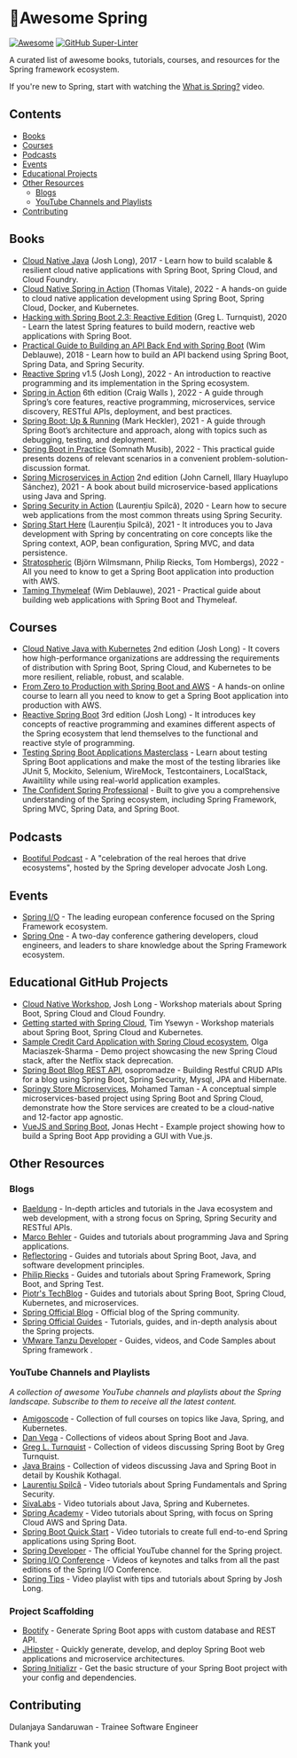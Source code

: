 # 🍃Awesome Spring

[![Awesome](https://awesome.re/badge.svg)](https://awesome.re) [![GitHub Super-Linter](https://github.com/ThomasVitale/awesome-spring/workflows/Lint%20Code%20Base/badge.svg)](https://github.com/marketplace/actions/super-linter)

A curated list of awesome books, tutorials, courses, and resources for the Spring framework ecosystem.

If you're new to Spring, start with watching the [What is Spring?](https://www.youtube.com/watch?v=Spzug_SjJnM) video.

## Contents

* [Books](#books)
* [Courses](#courses)
* [Podcasts](#podcasts)
* [Events](#events)
* [Educational Projects](#educational-github-projects)
* [Other Resources](#other-resources)
  * [Blogs](#blogs)
  * [YouTube Channels and Playlists](#youtube-channels-and-playlists)
* [Contributing](#contributing)

## Books

* [Cloud Native Java](http://cloudnativejava.io/) (Josh Long), 2017 - Learn how to build scalable & resilient cloud native applications with Spring Boot, Spring Cloud, and Cloud Foundry.
* [Cloud Native Spring in Action](https://www.manning.com/books/cloud-native-spring-in-action) (Thomas Vitale), 2022 - A hands-on guide to cloud native application development using Spring Boot, Spring Cloud, Docker, and Kubernetes.
* [Hacking with Spring Boot 2.3: Reactive Edition](https://www.amazon.com/Hacking-Spring-Boot-2-3-Reactive-ebook/dp/B086722L4L) (Greg L. Turnquist), 2020 - Learn the latest Spring features to build modern, reactive web applications with Spring Boot.
* [Practical Guide to Building an API Back End with Spring Boot](https://www.infoq.com/minibooks/spring-boot-building-api-backend) (Wim Deblauwe), 2018 - Learn how to build an API backend using Spring Boot, Spring Data, and Spring Security.
* [Reactive Spring](https://leanpub.com/reactive-spring) v1.5 (Josh Long), 2022 - An introduction to reactive programming and its implementation in the Spring ecosystem.
* [Spring in Action](https://www.manning.com/books/spring-in-action-sixth-edition) 6th edition (Craig Walls ), 2022 - A guide through Spring’s core features, reactive programming, microservices, service discovery, RESTful APIs, deployment, and best practices.
* [Spring Boot: Up & Running](https://learning.oreilly.com/library/view/spring-boot-up/9781492076971) (Mark Heckler), 2021 - A guide through Spring Boot’s architecture and approach, along with topics such as debugging, testing, and deployment.
* [Spring Boot in Practice](https://www.manning.com/books/spring-boot-in-practice) (Somnath Musib), 2022 - This practical guide presents dozens of relevant scenarios in a convenient problem-solution-discussion format.
* [Spring Microservices in Action](https://www.manning.com/books/spring-microservices-in-action-second-edition) 2nd edition (John Carnell, Illary Huaylupo Sánchez), 2021 - A book about build microservice-based applications using Java and Spring.
* [Spring Security in Action](https://www.manning.com/books/spring-security-in-action) (Laurențiu Spilcă), 2020 - Learn how to secure web applications from the most common threats using Spring Security.
* [Spring Start Here](https://www.manning.com/books/spring-start-here) (Laurențiu Spilcă), 2021 - It introduces you to Java development with Spring by concentrating on core concepts like the Spring context, AOP, bean configuration, Spring MVC, and data persistence.
* [Stratospheric](https://stratospheric.dev) (Björn Wilmsmann, Philip Riecks, Tom Hombergs), 2022 - All you need to know to get a Spring Boot application into production with AWS.
* [Taming Thymeleaf](https://www.wimdeblauwe.com/books/taming-thymeleaf/) (Wim Deblauwe), 2021 - Practical guide about building web applications with Spring Boot and Thymeleaf.

## Courses

* [Cloud Native Java with Kubernetes](https://learning.oreilly.com/videos/cloud-native-java/9780137834051) 2nd edition (Josh Long) - It covers how high-performance organizations are addressing the requirements of distribution with Spring Boot, Spring Cloud, and Kubernetes to be more resilient, reliable, robust, and scalable.
* [From Zero to Production with Spring Boot and AWS](https://stratospheric.dev/online-course/) - A hands-on online course to learn all you need to know to get a Spring Boot application into production with AWS.
* [Reactive Spring Boot](https://learning.oreilly.com/videos/reactive-spring-boot/9780137831463) 3rd edition (Josh Long) - It introduces key concepts of reactive programming and examines different aspects of the Spring ecosystem that lend themselves to the functional and reactive style of programming.
* [Testing Spring Boot Applications Masterclass](https://rieckpil.de/courses/testing-spring-boot-applications-masterclass/) - Learn about testing Spring Boot applications and make the most of the testing libraries like JUnit 5, Mockito, Selenium, WireMock, Testcontainers, LocalStack, Awaitility while using real-world application examples.
* [The Confident Spring Professional](https://www.marcobehler.com/courses/spring-professional) - Built to give you a comprehensive understanding of the Spring ecosystem, including Spring Framework, Spring MVC, Spring Data, and Spring Boot.

## Podcasts

* [Bootiful Podcast](http://bootifulpodcast.fm/) - A "celebration of the real heroes that drive ecosystems", hosted by the Spring developer advocate Josh Long.

## Events

* [Spring I/O](https://springio.net) - The leading european conference focused on the Spring Framework ecosystem.
* [Spring One](https://springone.io) - A two-day conference gathering developers, cloud engineers, and leaders to share knowledge about the Spring Framework ecosystem.

## Educational GitHub Projects

* [Cloud Native Workshop](https://github.com/joshlong/cloud-native-workshop), Josh Long - Workshop materials about Spring Boot, Spring Cloud and Cloud Foundry.
* [Getting started with Spring Cloud](https://github.com/TYsewyn/Getting-Started-with-Spring-Cloud), Tim Ysewyn - Workshop materials about Spring Boot, Spring Cloud and Kubernetes.
* [Sample Credit Card Application with Spring Cloud ecosystem](https://github.com/OlgaMaciaszek/spring-cloud-netflix-demo), Olga Maciaszek-Sharma - Demo project showcasing the new Spring Cloud stack, after the Netflix stack deprecation.
* [Spring Boot Blog REST API](https://github.com/osopromadze/Spring-Boot-Blog-REST-API), osopromadze - Building Restful CRUD APIs for a blog using Spring Boot, Spring Security, Mysql, JPA and Hibernate.
* [Springy Store Microservices](https://github.com/mohamed-taman/Springy-Store-Microservices), Mohamed Taman - A conceptual simple microservices-based project using Spring Boot and Spring Cloud, demonstrate how the Store services are created to be a cloud-native and 12-factor app agnostic.
* [VueJS and Spring Boot](https://github.com/jonashackt/spring-boot-vuejs), Jonas Hecht - Example project showing how to build a Spring Boot App providing a GUI with Vue.js.

## Other Resources

### Blogs

* [Baeldung](https://www.baeldung.com/) - In-depth articles and tutorials in the Java ecosystem and web development, with a strong focus on Spring, Spring Security and RESTful APIs.
* [Marco Behler](https://www.marcobehler.com/guides) - Guides and tutorials about programming Java and Spring applications.
* [Reflectoring](https://reflectoring.io/) - Guides and tutorials about Spring Boot, Java, and software development principles.
* [Philip Riecks](https://rieckpil.de/category/spring-framework/) - Guides and tutorials about Spring Framework, Spring Boot, and Spring Test.
* [Piotr's TechBlog](https://piotrminkowski.com) - Guides and tutorials about Spring Boot, Spring Cloud, Kubernetes, and microservices.
* [Spring Official Blog](https://spring.io/blog) - Official blog of the Spring community.
* [Spring Official Guides](https://spring.io/guides) - Tutorials, guides, and in-depth analysis about the Spring projects.
* [VMware Tanzu Developer](https://tanzu.vmware.com/developer/topics/spring/) - Guides, videos, and Code Samples about Spring framework .

### YouTube Channels and Playlists

_A collection of awesome YouTube channels and playlists about the Spring landscape. Subscribe to them to receive all the latest content._

* [Amigoscode](https://www.youtube.com/c/amigoscode) - Collection of full courses on topics like Java, Spring, and Kubernetes.
* [Dan Vega](https://www.youtube.com/c/DanVega) - Collections of videos about Spring Boot and Java.
* [Greg L. Turnquist](https://www.youtube.com/GregTurnquist) - Collection of videos discussing Spring Boot by Greg Turnquist.
* [Java Brains](https://www.youtube.com/c/JavaBrainsChannel) - Collection of videos discussing Java and Spring Boot in detail by Koushik Kothagal.
* [Laurențiu Spilcă](https://www.youtube.com/LaurentiuSpilca) - Video tutorials about Spring Fundamentals and Spring Security.
* [SivaLabs](https://www.youtube.com/c/SivaLabs) - Video tutorials about Java, Spring and Kubernetes.
* [Spring Academy](https://www.youtube.com/c/SpringAcademy/) - Video tutorials about Spring, with focus on Spring Cloud AWS and Spring Data.
* [Spring Boot Quick Start](https://www.youtube.com/playlist?list=PLqq-6Pq4lTTbx8p2oCgcAQGQyqN8XeA1x) - Video tutorials to create full end-to-end Spring applications using Spring Boot.
* [Spring Developer](https://www.youtube.com/user/SpringSourceDev/) - The official YouTube channel for the Spring project.
* [Spring I/O Conference](https://www.youtube.com/c/SpringIOConference/) - Videos of keynotes and talks from all the past editions of the Spring I/O Conference.
* [Spring Tips](https://www.youtube.com/playlist?list=PLgGXSWYM2FpPw8rV0tZoMiJYSCiLhPnOc) - Video playlist with tips and tutorials about Spring by Josh Long.

### Project Scaffolding

* [Bootify](https://bootify.io) - Generate Spring Boot apps with custom database and REST API.
* [JHipster](https://www.jhipster.tech/) - Quickly generate, develop, and deploy Spring Boot web applications and microservice architectures.
* [Spring Initializr](https://start.spring.io/) - Get the basic structure of your Spring Boot project with your config and dependencies.

## Contributing

Dulanjaya Sandaruwan -
Trainee Software Engineer

Thank you!
